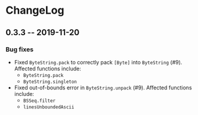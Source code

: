# ChangeLog

## 0.3.3 -- 2019-11-20

### Bug fixes

* Fixed `ByteString.pack` to correctly pack `[Byte]` into `ByteString` (#9). Affected functions include:
  * `ByteString.pack`
  * `ByteString.singleton`
* Fixed out-of-bounds error in `ByteString.unpack` (#9). Affected functions include:
  * `BSSeq.filter`
  * `linesUnboundedAscii`
